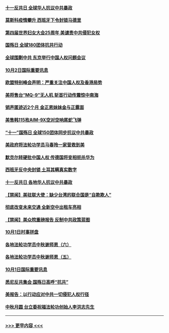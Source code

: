 #### [十一反共日 全球华人抗议中共暴政](../pages/prog202/a102954586.md?t=10030351) 
#### [莫斯科疫情攀升 西班牙下令封锁马德里](../pages/prog202/a102954540.md?t=10030351) 
#### [第四届世界妇女大会25周年 美谴责中共侵犯女权](../pages/prog202/a102954538.md?t=10030351) 
#### [国殇日 全球180团体抗共行动](../pages/prog202/a102954483.md?t=10030351) 
#### [全球围剿中共 东京举行中国人权问题会议](../pages/prog202/a102954474.md?t=10030351) 
#### [10月2日国际重要讯息](../pages/prog202/a102954222.md?t=10030351) 
#### [欧盟特别峰会声明：严重关注中国人权及香港局势](../pages/prog202/a102954169.md?t=10030351) 
#### [美将售台“MQ-9”无人机 斩首行动传震惊中南海](../pages/prog202/a102954124.md?t=10030351) 
#### [销声匿迹近2个月 金正恩妹妹金与正露面](../pages/prog202/a102954053.md?t=10030351) 
#### [美售韩115枚AIM-9X空对空响尾蛇飞弹](../pages/prog202/a102954020.md?t=10030351) 
#### [“十一”国殇日 全球150团体同步抗议中共暴政](../pages/prog202/a102953832.md?t=10030351) 
#### [美政府将法轮功学员马春玲一家营救到美](../pages/prog202/a102953959.md?t=10030351) 
#### [默克尔转硬批中国人权  传德国将变相扼杀华为](../pages/prog202/a102953746.md?t=10030351) 
#### [西班牙反中央封锁 土耳其瞒真实数字](../pages/prog202/a102953731.md?t=10030351) 
#### [十一反共日 各地华人抗议中共暴政](../pages/prog202/a102953671.md?t=10030351) 
#### [【禁闻】美驻联大使：缺少台湾的联合国是“自欺欺人”](../pages/prog202/a102953817.md?t=10030351) 
#### [彻底改变未来交通 全新空中出租车亮相](../pages/prog202/a102953801.md?t=10030351) 
#### [【禁闻】美众院重磅报告 反制中共政策蓝图](../pages/prog202/a102953767.md?t=10030351) 
#### [10月1日时事拼盘](../pages/prog202/a102953769.md?t=10030351) 
#### [各地法轮功学员中秋谢师恩（六）](../pages/prog202/a102953703.md?t=10030351) 
#### [各地法轮功学员中秋谢师恩（五）](../pages/prog202/a102953565.md?t=10030351) 
#### [10月1日国际重要讯息](../pages/prog202/a102953467.md?t=10030351) 
#### [悉尼反共集会 国殇日高呼“抗共”](../pages/prog202/a102953422.md?t=10030351) 
#### [美报告：以行动应对中共一切侵犯人权行径](../pages/prog202/a102953402.md?t=10030351) 
#### [中秋月圆 台立委祝福法轮功创始人李洪志先生](../pages/prog202/a102953381.md?t=10030351) 

----
#### [ >>> 更早内容 <<< ](../indexes/prog202-earlier.md)
